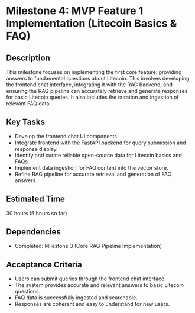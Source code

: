 # Milestone 4: MVP Feature 1 Implementation (Litecoin Basics & FAQ)

## Description
This milestone focuses on implementing the first core feature: providing answers to fundamental questions about Litecoin. This involves developing the frontend chat interface, integrating it with the RAG backend, and ensuring the RAG pipeline can accurately retrieve and generate responses for basic Litecoin queries. It also includes the curation and ingestion of relevant FAQ data.

## Key Tasks
*   Develop the frontend chat UI components.
*   Integrate frontend with the FastAPI backend for query submission and response display.
*   Identify and curate reliable open-source data for Litecoin basics and FAQs.
*   Implement data ingestion for FAQ content into the vector store.
*   Refine RAG pipeline for accurate retrieval and generation of FAQ answers.

## Estimated Time
30 hours (5 hours so far)

## Dependencies
*   Completed: Milestone 3 (Core RAG Pipeline Implementation)

## Acceptance Criteria
*   Users can submit queries through the frontend chat interface.
*   The system provides accurate and relevant answers to basic Litecoin questions.
*   FAQ data is successfully ingested and searchable.
*   Responses are coherent and easy to understand for new users.
